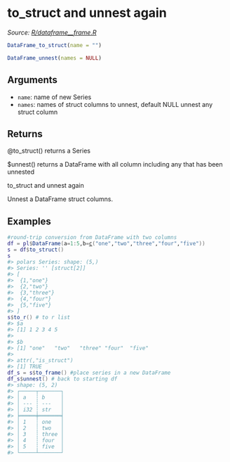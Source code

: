 # to_struct and unnest again

*Source: [R/dataframe__frame.R](https://github.com/pola-rs/r-polars/tree/main/R/dataframe__frame.R)*

```r
DataFrame_to_struct(name = "")

DataFrame_unnest(names = NULL)
```

## Arguments

- `name`: name of new Series
- `names`: names of struct columns to unnest, default NULL unnest any struct column

## Returns

@to_struct() returns a Series

$unnest() returns a DataFrame with all column including any that has been unnested

to_struct and unnest again

Unnest a DataFrame struct columns.

## Examples

<pre class='r-example'><code><span class='r-in'><span><span class='co'>#round-trip conversion from DataFrame with two columns</span></span></span>
<span class='r-in'><span><span class='va'>df</span> <span class='op'>=</span> <span class='va'>pl</span><span class='op'>$</span><span class='fu'>DataFrame</span><span class='op'>(</span>a<span class='op'>=</span><span class='fl'>1</span><span class='op'>:</span><span class='fl'>5</span>,b<span class='op'>=</span><span class='fu'><a href='https://rdrr.io/r/base/c.html'>c</a></span><span class='op'>(</span><span class='st'>"one"</span>,<span class='st'>"two"</span>,<span class='st'>"three"</span>,<span class='st'>"four"</span>,<span class='st'>"five"</span><span class='op'>)</span><span class='op'>)</span></span></span>
<span class='r-in'><span><span class='va'>s</span> <span class='op'>=</span> <span class='va'>df</span><span class='op'>$</span><span class='fu'>to_struct</span><span class='op'>(</span><span class='op'>)</span></span></span>
<span class='r-in'><span><span class='va'>s</span></span></span>
<span class='r-out co'><span class='r-pr'>#&gt;</span> polars Series: shape: (5,)</span>
<span class='r-out co'><span class='r-pr'>#&gt;</span> Series: '' [struct[2]]</span>
<span class='r-out co'><span class='r-pr'>#&gt;</span> [</span>
<span class='r-out co'><span class='r-pr'>#&gt;</span> 	{1,"one"}</span>
<span class='r-out co'><span class='r-pr'>#&gt;</span> 	{2,"two"}</span>
<span class='r-out co'><span class='r-pr'>#&gt;</span> 	{3,"three"}</span>
<span class='r-out co'><span class='r-pr'>#&gt;</span> 	{4,"four"}</span>
<span class='r-out co'><span class='r-pr'>#&gt;</span> 	{5,"five"}</span>
<span class='r-out co'><span class='r-pr'>#&gt;</span> ]</span>
<span class='r-in'><span><span class='va'>s</span><span class='op'>$</span><span class='fu'>to_r</span><span class='op'>(</span><span class='op'>)</span> <span class='co'># to r list</span></span></span>
<span class='r-out co'><span class='r-pr'>#&gt;</span> $a</span>
<span class='r-out co'><span class='r-pr'>#&gt;</span> [1] 1 2 3 4 5</span>
<span class='r-out co'><span class='r-pr'>#&gt;</span> </span>
<span class='r-out co'><span class='r-pr'>#&gt;</span> $b</span>
<span class='r-out co'><span class='r-pr'>#&gt;</span> [1] "one"   "two"   "three" "four"  "five" </span>
<span class='r-out co'><span class='r-pr'>#&gt;</span> </span>
<span class='r-out co'><span class='r-pr'>#&gt;</span> attr(,"is_struct")</span>
<span class='r-out co'><span class='r-pr'>#&gt;</span> [1] TRUE</span>
<span class='r-in'><span><span class='va'>df_s</span> <span class='op'>=</span> <span class='va'>s</span><span class='op'>$</span><span class='fu'>to_frame</span><span class='op'>(</span><span class='op'>)</span> <span class='co'>#place series in a new DataFrame</span></span></span>
<span class='r-in'><span><span class='va'>df_s</span><span class='op'>$</span><span class='fu'>unnest</span><span class='op'>(</span><span class='op'>)</span> <span class='co'># back to starting df</span></span></span>
<span class='r-out co'><span class='r-pr'>#&gt;</span> shape: (5, 2)</span>
<span class='r-out co'><span class='r-pr'>#&gt;</span> ┌─────┬───────┐</span>
<span class='r-out co'><span class='r-pr'>#&gt;</span> │ a   ┆ b     │</span>
<span class='r-out co'><span class='r-pr'>#&gt;</span> │ --- ┆ ---   │</span>
<span class='r-out co'><span class='r-pr'>#&gt;</span> │ i32 ┆ str   │</span>
<span class='r-out co'><span class='r-pr'>#&gt;</span> ╞═════╪═══════╡</span>
<span class='r-out co'><span class='r-pr'>#&gt;</span> │ 1   ┆ one   │</span>
<span class='r-out co'><span class='r-pr'>#&gt;</span> │ 2   ┆ two   │</span>
<span class='r-out co'><span class='r-pr'>#&gt;</span> │ 3   ┆ three │</span>
<span class='r-out co'><span class='r-pr'>#&gt;</span> │ 4   ┆ four  │</span>
<span class='r-out co'><span class='r-pr'>#&gt;</span> │ 5   ┆ five  │</span>
<span class='r-out co'><span class='r-pr'>#&gt;</span> └─────┴───────┘</span>
 </code></pre>